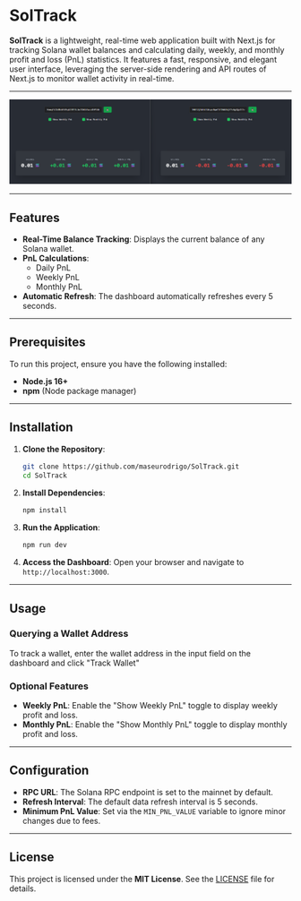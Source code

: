 # SolTrack

**SolTrack** is a lightweight, real-time web application built with Next.js for tracking Solana wallet balances and calculating daily, weekly, and monthly profit and loss (PnL) statistics. It features a fast, responsive, and elegant user interface, leveraging the server-side rendering and API routes of Next.js to monitor wallet activity in real-time.

---

![SolTrack Dashboard](./soltrack.png)

---

## Features

- **Real-Time Balance Tracking**: Displays the current balance of any Solana wallet.
- **PnL Calculations**:
  - Daily PnL
  - Weekly PnL
  - Monthly PnL
- **Automatic Refresh**: The dashboard automatically refreshes every 5 seconds.

---

## Prerequisites

To run this project, ensure you have the following installed:

- **Node.js 16+**
- **npm** (Node package manager)

---

## Installation

1. **Clone the Repository**:

   ```bash
   git clone https://github.com/maseurodrigo/SolTrack.git
   cd SolTrack
   ```

2. **Install Dependencies**:

   ```bash
   npm install
   ```

3. **Run the Application**:

   ```bash
   npm run dev
   ```

4. **Access the Dashboard**:
   Open your browser and navigate to `http://localhost:3000`.

---

## Usage

### Querying a Wallet Address

To track a wallet, enter the wallet address in the input field on the dashboard and click "Track Wallet"

### Optional Features

- **Weekly PnL**: Enable the "Show Weekly PnL" toggle to display weekly profit and loss.
- **Monthly PnL**: Enable the "Show Monthly PnL" toggle to display monthly profit and loss.

---

## Configuration

- **RPC URL**: The Solana RPC endpoint is set to the mainnet by default.
- **Refresh Interval**: The default data refresh interval is 5 seconds.
- **Minimum PnL Value**: Set via the `MIN_PNL_VALUE` variable to ignore minor changes due to fees.

---

## License

This project is licensed under the **MIT License**. See the [LICENSE](LICENSE) file for details.